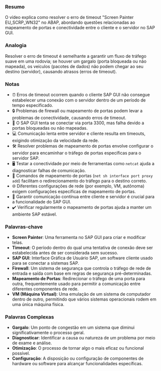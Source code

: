 ### Resumo
O vídeo explica como resolver o erro de timeout "Screen Painter EU_SCRP_WN32" no ABAP, abordando questões relacionadas ao mapeamento de portas e conectividade entre o cliente e o servidor no SAP GUI.

### Analogia
Resolver o erro de timeout é semelhante a garantir um fluxo de tráfego suave em uma rodovia; se houver um gargalo (porta bloqueada ou não mapeada), os veículos (pacotes de dados) não podem chegar ao seu destino (servidor), causando atrasos (erros de timeout).

### Notas
- ⏰ Erros de timeout ocorrem quando o cliente SAP GUI não consegue estabelecer uma conexão com o servidor dentro de um período de tempo especificado.
- 🔒 Problemas de firewall ou mapeamento de portas podem levar a problemas de conectividade, causando erros de timeout.
- 🔄 O SAP GUI tenta se conectar via porta 3300, mas falha devido a portas bloqueadas ou não mapeadas.
- 💻 Comunicação lenta entre servidor e cliente resulta em timeouts, exigindo otimização da velocidade da rede.
- 🛠 Resolver problemas de mapeamento de portas envolve configurar o servidor para encaminhar o tráfego de portas específicas para o servidor SAP.
- 🖥 Testar a conectividade por meio de ferramentas como `netcat` ajuda a diagnosticar falhas de comunicação.
- 📡 Comandos de mapeamento de portas (`net sh interface port proxy add`) facilitam o redirecionamento do tráfego para o destino correto.
- 🌐 Diferentes configurações de rede (por exemplo, VM, autônoma) exigem configurações específicas de mapeamento de portas.
- 🚧 Garantir comunicação contínua entre cliente e servidor é crucial para a funcionalidade do SAP GUI.
- ✔️ Verificar regularmente o mapeamento de portas ajuda a manter um ambiente SAP estável.

### Palavras-chave
- **Screen Painter**: Uma ferramenta no SAP GUI para criar e modificar telas.
- **Timeout**: O período dentro do qual uma tentativa de conexão deve ser estabelecida antes de ser considerada sem sucesso.
- **SAP GUI**: Interface Gráfica de Usuário SAP, um software cliente usado para se conectar a sistemas SAP.
- **Firewall**: Um sistema de segurança que controla o tráfego de rede de entrada e saída com base em regras de segurança pré-determinadas.
- **Mapeamento de Portas**: Redirecionar o tráfego de uma porta para outra, frequentemente usado para permitir a comunicação entre diferentes componentes de rede.
- **VM (Máquina Virtual)**: Uma emulação de um sistema de computador dentro de outro, permitindo que vários sistemas operacionais rodem em uma única máquina física.

### Palavras Complexas
- **Gargalo**: Um ponto de congestão em um sistema que diminui significativamente o processo geral.
- **Diagnosticar**: Identificar a causa ou natureza de um problema por meio de exame e análise.
- **Otimização**: O processo de tornar algo o mais eficaz ou funcional possível.
- **Configuração**: A disposição ou configuração de componentes de hardware ou software para alcançar funcionalidades específicas.
